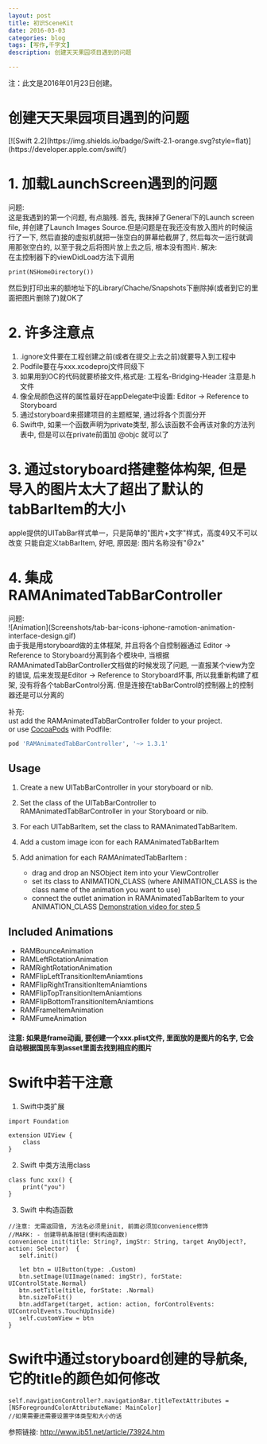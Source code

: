 ```yaml
---
layout: post
title: 初识SceneKit
date: 2016-03-03
categories: blog
tags: [写作,千字文]
description: 创建天天果园项目遇到的问题

---
```


注：此文是2016年01月23日创建。

<h1>创建天天果园项目遇到的问题</h1>
[![Swift 2.2](https://img.shields.io/badge/Swift-2.1-orange.svg?style=flat)](https://developer.apple.com/swift/)
<br />

<h1>1. 加载LaunchScreen遇到的问题</h1>
问题: <br />
这是我遇到的第一个问题, 有点脑残. 首先, 我抹掉了General下的Launch screen file, 并创建了Launch Images Source.但是问题是在我还没有放入图片的时候运行了一下, 然后直接的虚拟机就把一张空白的屏幕给截屏了, 然后每次一运行就调用那张空白的, 以至于我之后将图片放上去之后, 根本没有图片. 
解决: <br />
在主控制器下的viewDidLoad方法下调用

```
print(NSHomeDirectory())
```
然后到打印出来的额地址下的Library/Chache/Snapshots下删除掉(或者到它的里面把图片删除了)就OK了

<h1>2. 许多注意点</h1>
<ol>
	<li>.ignore文件要在工程创建之前(或者在提交上去之前)就要导入到工程中</li>
	<li>Podfile要在与xxx.xcodeproj文件同级下</li>
	<li>如果用到OC的代码就要桥接文件,格式是: 工程名-Bridging-Header 注意是.h文件</li>
	<li>像全局颜色这样的属性最好在appDelegate中设置: Editor -> Reference to Storyboard</li>
	<li>通过storyboard来搭建项目的主题框架, 通过将各个页面分开</li>
	<li>Swift中, 如果一个函数声明为private类型, 那么该函数不会再该对象的方法列表中, 但是可以在private前面加 @objc 就可以了</li>
</ol>

<h1>3. 通过storyboard搭建整体构架, 但是导入的图片太大了超出了默认的tabBarItem的大小</h1>
apple提供的UITabBar样式单一，只是简单的"图片+文字"样式，高度49又不可以改变
只能自定义tabBarItem, 好吧, 原因是:  图片名称没有"@2x"

<h1>4. 集成RAMAnimatedTabBarController</h1>
问题: <br />
![Animation](Screenshots/tab-bar-icons-iphone-ramotion-animation-interface-design.gif)
<br />
由于我是用storyboard做的主体框架, 并且将各个自控制器通过 Editor -> Reference to Storyboard分离到各个模块中, 当根据RAMAnimatedTabBarController文档做的时候发现了问题, 一直报某个view为空的错误, 后来发现是Editor -> Reference to Storyboard坏事, 所以我重新构建了框架, 没有将各个tabBarControl分离. 但是连接在tabBarControl的控制器上的控制器还是可以分离的

补充:  <br />
ust add the RAMAnimatedTabBarController folder to your project. <br />
or use [CocoaPods](https://cocoapods.org) with Podfile:
``` ruby
pod 'RAMAnimatedTabBarController', '~> 1.3.1'
```

## Usage

1. Create a new UITabBarController in your storyboard or nib.

2. Set the class of the UITabBarController to RAMAnimatedTabBarController in your Storyboard or nib.

3. For each UITabBarItem, set the class to RAMAnimatedTabBarItem.

4. Add a custom image icon for each RAMAnimatedTabBarItem

5. Add animation for each RAMAnimatedTabBarItem :
   * drag and drop an NSObject item into your ViewController
   * set its class to ANIMATION_CLASS (where ANIMATION_CLASS is the class name of the animation you want to use)
   * connect the outlet animation in RAMAnimatedTabBarItem to your ANIMATION_CLASS
   [Demonstration video for step 5](http://vimeo.com/112390386)
   
## Included Animations

* RAMBounceAnimation
* RAMLeftRotationAnimation
* RAMRightRotationAnimation
* RAMFlipLeftTransitionItemAniamtions
* RAMFlipRightTransitionItemAniamtions
* RAMFlipTopTransitionItemAniamtions
* RAMFlipBottomTransitionItemAniamtions
* RAMFrameItemAnimation
* RAMFumeAnimation


#### 注意: 如果是frame动画, 要创建一个xxx.plist文件, 里面放的是图片的名字, 它会自动根据国民车到asset里面去找到相应的图片

# Swift中若干注意
1. Swift中类扩展

```
import Foundation

extension UIView {
	class
}
```

2. Swift 中类方法用class

```
class func xxx() {
	print("you")
}
```

3. Swift 中构造函数

```
//注意: 无需返回值, 方法名必须是init, 前面必须加convenience修饰
//MARK: - 创建导航条按钮(便利构造函数)
convenience init(title: String?, imgStr: String, target AnyObject?, action: Selector)  {
   self.init()
   
   let btn = UIButton(type: .Custom)
   btn.setImage(UIImage(named: imgStr), forState: UIControlState.Normal)
   btn.setTitle(title, forState: .Normal)
   btn.sizeToFit()
   btn.addTarget(target, action: action, forControlEvents: UIControlEvents.TouchUpInside)
   self.customView = btn
}
```

# Swift中通过storyboard创建的导航条, 它的title的颜色如何修改

```
self.navigationController?.navigationBar.titleTextAttributes = [NSForegroundColorAttributeName: MainColor]
//如果需要还需要设置字体类型和大小的话
```

参照链接:  http://www.jb51.net/article/73924.htm











































